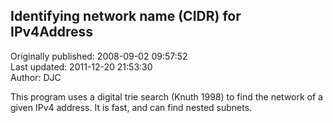 ## Identifying network name (CIDR) for IPv4Address  
Originally published: 2008-09-02 09:57:52  
Last updated: 2011-12-20 21:53:30  
Author: DJC   
  
This program uses a digital trie search (Knuth 1998) to find the network of a given IPv4 address. It is fast, and can find nested subnets.     